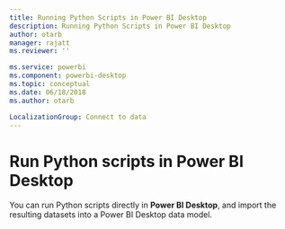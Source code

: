 ```yaml
---
title: Running Python Scripts in Power BI Desktop
description: Running Python Scripts in Power BI Desktop
author: otarb
manager: rajatt
ms.reviewer: ''

ms.service: powerbi
ms.component: powerbi-desktop
ms.topic: conceptual
ms.date: 06/18/2018
ms.author: otarb

LocalizationGroup: Connect to data
---
```

# Run Python scripts in Power BI Desktop
You can run Python scripts directly in **Power BI Desktop**, and import the resulting datasets into a Power BI Desktop data model.